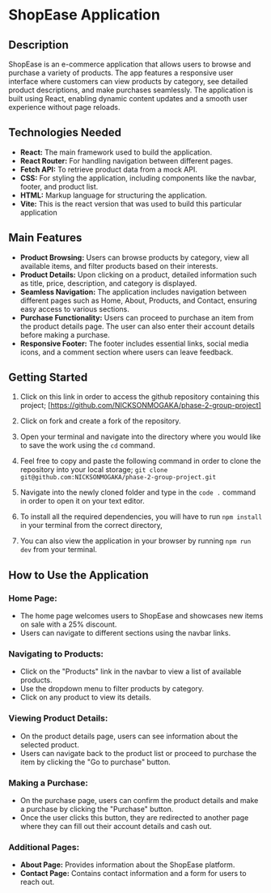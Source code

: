 # ShopEase Application

## Description
ShopEase is an e-commerce application that allows users to browse and purchase a variety of products. The app features a responsive user interface where customers can view products by category, see detailed product descriptions, and make purchases seamlessly. The application is built using React, enabling dynamic content updates and a smooth user experience without page reloads.

## Technologies Needed
- **React:** The main framework used to build the application.
- **React Router:** For handling navigation between different pages.
- **Fetch API:** To retrieve product data from a mock API.
- **CSS:** For styling the application, including components like the navbar, footer, and product list.
- **HTML:** Markup language for structuring the application.
- **Vite:** This is the react version that was used to build this particular application

## Main Features
- **Product Browsing:** Users can browse products by category, view all available items, and filter products based on their interests.
- **Product Details:** Upon clicking on a product, detailed information such as title, price, description, and category is displayed.
- **Seamless Navigation:** The application includes navigation between different pages such as Home, About, Products, and Contact, ensuring easy access to various sections.
- **Purchase Functionality:** Users can proceed to purchase an item from the product details page. The user can also enter their account details before making a purchase.
- **Responsive Footer:** The footer includes essential links, social media icons, and a comment section where users can leave feedback.

## Getting Started
1. Click on this link in order to access the github repository containing this project;
[https://github.com/NICKSONMOGAKA/phase-2-group-project]

2. Click on fork and create a fork of the repository. 

3. Open your terminal and navigate into the directory where you would like to save the work using the `cd` command.

4. Feel free to copy and paste the following command in order to clone the repository into your local storage; 
`git clone git@github.com:NICKSONMOGAKA/phase-2-group-project.git`

5. Navigate into the newly cloned folder and type in the `code .` command in order to open it on your text editor.

6. To install all the required dependencies, you will have to run `npm install` in your terminal from the correct directory,

7. You can also view the application in your browser by running `npm run dev` from your terminal.

## How to Use the Application

### Home Page:
- The home page welcomes users to ShopEase and showcases new items on sale with a 25% discount.
- Users can navigate to different sections using the navbar links.

### Navigating to Products:
- Click on the "Products" link in the navbar to view a list of available products.
- Use the dropdown menu to filter products by category.
- Click on any product to view its details.

### Viewing Product Details:
- On the product details page, users can see information about the selected product.
- Users can navigate back to the product list or proceed to purchase the item by clicking the "Go to purchase" button.

### Making a Purchase:
- On the purchase page, users can confirm the product details and make a purchase by clicking the "Purchase" button.
- Once the user clicks this button, they are redirected to another page where they can fill out their account details and cash out.

### Additional Pages:
- **About Page:** Provides information about the ShopEase platform.
- **Contact Page:** Contains contact information and a form for users to reach out.

